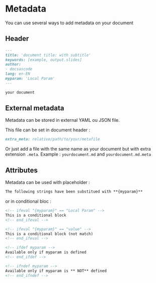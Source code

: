 # Metadata

You can use several ways to add metadata on your document

## Header

````markdown
---
title: 'document title: with subtitle'
keywords: [example, output.slides]
author: 
- docsascode
lang: en-EN
myparam: 'Local Param'
---

your document
````

## External metadata

Metadata can be stored in external YAML ou JSON file.

This file can be set in document header :

````markdown
extra_meta: relative/path/to/your/metafile
````

Or just add a file with the same name as your document but with extra extension `.meta`. Example : `yourdocument.md` and `yourdocument.md.meta`

## Attributes

Metadata can be used with placeholder :

````markdown
The following strings have been substitued with **{myparam}**
````

or in conditional bloc :

````markdown
<!-- ifeval "{myparam}" == "Local Param" -->
This is a conditional block
<!-- end_ifeval -->

<!-- ifeval "{myparam}" == "value" -->
This is a conditional block (not match)
<!-- end_ifeval -->

<!-- ifdef myparam -->
Available only if myparam is defined
<!-- end_ifdef -->

<!-- ifndef myparam -->
Available only if myparam is ** NOT** defined
<!-- end_ifndef -->
````